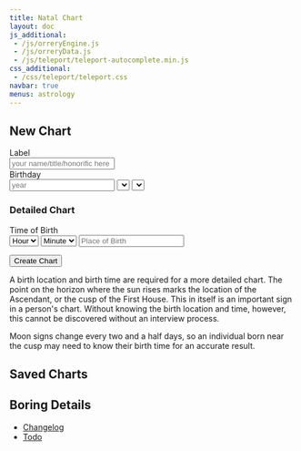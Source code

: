 ```yaml
---
title: Natal Chart
layout: doc
js_additional:
 - /js/orreryEngine.js
 - /js/orreryData.js
 - /js/teleport/teleport-autocomplete.min.js
css_additional:
 - /css/teleport/teleport.css
navbar: true
menus: astrology
---
```


## New Chart

<div class="input-group mb-3">
	<div class="input-group-prepend">
		<span class="input-group-text">Label</span>
	</div>
	<input id="label" type="text" class="form-control" placeholder="your name/title/honorific here" />
</div>
<div class="input-group mb-3">
	<div class="input-group-prepend">
		<span class="input-group-text">Birthday</span>
	</div>
	<input id="year" type="number" placeholder="year" />
	<select id="month" class="custom-select"></select>
	<select id="day" class="custom-select"></select>
</div>

### Detailed Chart

<div class="input-group mb-3">
	<div class="input-group-prepend">
		<span class="input-group-text">Time of Birth</span>
	</div>
	<select id="hour" class="custom-select"><option value="no">Hour</option></select>
	<select id="minute" class="custom-select"><option value="no">Minute</option></select>
	<input type="text" class="city-search form-control" placeholder="Place of Birth" />
</div>

<button type="button" class="btn btn-primary" onClick="reqChart()">Create Chart</button>


A birth location and birth time are required for a more detailed chart. The point on the horizon where the sun rises marks the location of the Ascendant, or the cusp of the First House. This in itself is an important sign in a person's chart. Without knowing the birth location and time, however, this cannot be discovered without an interview process.

Moon signs change every two and a half days, so an individual born near the cusp may need to know their birth time for an accurate result. 



## Saved Charts

<div id="charts" class="card-columns">
</div>


## Boring Details
* [Changelog](/astrology/chart/changelog/)
* [Todo](/astrology/chart/todo/)




<script>
const Orrery = new AstroEngine()
const Saved = new OrreryData('charts')

const m = ['January', 'February', 'March', 'April', 'May', 'June', 'July', 'August', 'September', 'October', 'November', 'December']
const inputs = {
	_label: document.querySelector('#label'),
	label: function() {return this._label.value},
	year: document.querySelector('#year'),
	month: document.querySelector('#month'),
	day: document.querySelector('#day'),
	hour: document.querySelector('#hour'),
	minute: document.querySelector('#minute'),
	toString: function() {
		return [m[parseInt(this.month.value) - 1].substring(0,3), this.day.value, this.year.value].join(' ')
	}
}
const out = document.querySelector('#qString')

function newOption(label, value) {
	var o = document.createElement('option')
	o.textContent = label
	o.value = value
	return o
}

//populate month selector
for (i in m) {inputs.month.appendChild(newOption(m[i], parseInt(i)+1))}
//populate day selector
for (var i = 0; i < 31; i++) {inputs.day.appendChild(newOption(i+1,i+1))}
//populate hour selector
for (var i = 0; i < 24; i++) {
	var s = i
	if (i > 12) {s += " (" + (i-12) + "PM)"}
	if (i == 12) {s += " (Noon)"}
	if (i == 0) {s += " (Midnight)"}
	inputs.hour.appendChild(newOption(s, i))
}
for (var i = 0; i < 60; i++) {
	/*var s
	if (i < 10) {s = "0"+i}
	else {s = i}*/
	inputs.minute.appendChild(newOption((i < 10 ? "0"+i : i), i))
}

var tp = new TeleportAutocomplete({ el: '.city-search', maxItems: 5 });

function reqChart() {
	var reqA = {
		year: inputs.year.value,
		month: inputs.month.value,
		day: inputs.day.value
	}
	if (inputs.hour.value != "no" && inputs.minute.value != "no") {
		reqA.hour = inputs.hour.value
		reqA.minute = inputs.minute.value
	}
	if (tp.value) {
		reqA.latitude = tp.value.latitude
		reqA.longitude = tp.value.longitude
	}
	Orrery.chartQueryAPI(reqA, chartReturn)
	
	
}
function chartReturn() {
	let qString = []
	let q = [Orrery.planetEncoded]
	let s = {p: Orrery.planetEncoded}
	if (Orrery.houseEncoded != '000000000000000000000000') {
		s.h = Orrery.houseEncoded
		q.push(s.h)
	}

	s.d = inputs.toString()
	if (tp.value) s.c = tp.value.name
	if (inputs.label()) s.l = inputs.label()
	s.z = Orrery.planet.get('sun').toString('%Z')

	for (let i in s) qString.push(i + '=' + s[i])

	Saved.set(q.join('-'), s)

	window.location.href = '/astrology/chart/?' + qString.join('&')
	//out.textContent = qString
}

function chartCard(id) {
	let s = Saved.get(id)
	let o = {}

	let ht = id.split('-')
	let href = ['p=' + ht[0]]
	if (ht[1]) href.push('h=' + ht[1])
	href.push('l=' + s.l)

	o.c = document.createElement('div')
	o.c.setAttribute('class', 'card')
	o.c.setAttribute('id', id)

	o.c.appendChild(o.b = document.createElement('div'))
	o.b.setAttribute('class', 'card-body')

	o.b.appendChild(o.h = document.createElement('h5'))
	o.h.setAttribute('class', 'card-title')
	o.h.textContent = s.l

	o.b.appendChild(o.t = document.createElement('div'))
	o.t.setAttribute('class', 'card-text')
	o.t.textContent = [s.d, s.c].join(', ')

	o.b.appendChild(o.o = document.createElement('a'))
	o.o.setAttribute('class', 'card-link btn btn-primary')
	o.o.setAttribute('href', '/astrology/chart/?' + href.join('&'))
	o.o.textContent = 'Open'

	o.b.appendChild(o.d = document.createElement('a'))
	o.d.setAttribute('class', 'card-link')
	o.d.setAttribute('href', 'javascript:delChart("' + id + '")')
	o.d.textContent = 'Delete'

	return o.c
}

function loadCharts() {
	var c = document.querySelector('#charts')
	var k = Saved.keys()
	for (ik in k) {
		c.appendChild(chartCard(k[ik]))
	}
}
function delChart(id) {
	Saved.delete(id)
	document.querySelector('#' + id).remove()
}

loadCharts()
</script>